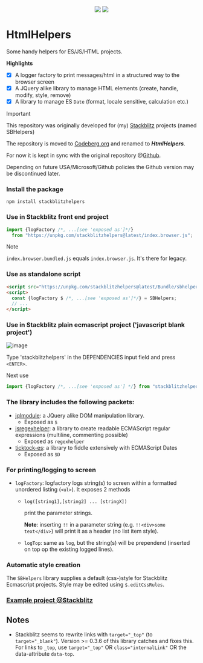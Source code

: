 <!-- bundlephobia sometimes breaks! -->
<div align="center">
  <a href="https://bundlephobia.com/package/stackblitzhelpers@latest" rel="nofollow"
    ><img src="https://badgen.net/bundlephobia/min/stackblitzhelpers"></a>
  <a target="_blank" href="https://www.npmjs.com/package/stackblitzhelpers"
    ><img src="https://img.shields.io/npm/v/stackblitzhelpers.svg?labelColor=cb3837&logo=npm&color=dcfdd9"></a>
</div>

# HtmlHelpers
Some handy helpers for ES/JS/HTML projects.

**Highlights**

- [x] A logger factory to print messages/html in a structured way to the browser screen
- [x] A JQuery alike library to manage HTML elements (create, handle, modify, style, remove)
- [x] A library to manage ES `Date` (format, locale sensitive, calculation etc.)

> [!IMPORTANT]
> This repository was originally developed for (my) [Stackblitz](https://stackblitz.com/@KooiInc) projects (named SBHelpers)
> 
> The repository is moved to [Codeberg.org](https://codeberg.org/KooiInc/HtmlHelpers) and renamed to ***HtmlHelpers***.
>
> For now it is kept in sync with the original repository @[Github](https://github.com/KooiInc/SBHelpers).
>
> Depending on future USA/Microsoft/Github policies the Github version may be discontinued later.
 

### Install the package
`npm install stackblitzhelpers`

### Use in Stackblitz front end project
```javascript
import {logFactory /*, ...[see 'exposed as']*/} 
  from "https://unpkg.com/stackblitzhelpers@latest/index.browser.js";
```
> [!NOTE]
> `index.browser.bundled.js` equals `index.browser.js`. It's there for legacy.

### Use as standalone script
```html
<script src="https://unpkg.com/stackblitzhelpers@latest/Bundle/sbhelpers.script.min.js"></script>
<script>
  const {logFactory $ /*, ...[see 'exposed as']*/} = SBHelpers;
  // ... 
</script>
```

### Use in Stackblitz plain ecmascript project ('javascript blank project')
![image](https://github.com/KooiInc/SBHelpers/assets/836043/f1e33a6a-48d4-4d58-acb3-7150cd77806e)

Type 'stackblitzhelpers' in the DEPENDENCIES input field and press `<ENTER>`.

Next use 
```javascript
import {logFactory /*, ...[see 'exposed as'] */} from "stackblitzhelpers"
```
### The library includes the following packets:

- [jqlmodule](https://www.npmjs.com/package/jqlmodule): a JQuery alike DOM manipulation library. 
  - Exposed as `$`
- [jsregexhelper](https://www.npmjs.com/package/jsregexphelper): a library to create readable ECMAScript regular expressions (multiline, commenting possible)
  - Exposed as `regexhelper`
- [ticktock-es](https://www.npmjs.com/package/ticktock-es): a library to fiddle extensively with ECMAScript Dates
  - Exposed as `$D`

### For printing/logging to screen
- `logFactory`: logfactory logs string(s) to screen within a formatted unordered listing (`<ul>`). It exposes 2 methods
  - `log([string1],[string2] ... [stringX])`
    
    print the parameter strings.
    
    <b>Note</b>: inserting `!!` in a parameter string (e.g. `!!<div>some text</div>`) will print it as a header (no list item style).
  - `logTop`: same as `log`, but the string(s) will be prependend (inserted on top op the existing logged lines).

### Automatic style creation
The `SBHelpers` library supplies a default (css-)style for Stackblitz Ecmascript projects. 
Style may be edited using `$.editCssRules`.

### [Example project @Stackblitz](https://stackblitz.com/edit/js-eukuys?file=index.js)

## Notes
- Stackblitz seems to rewrite links with `target="_top"` (to `target="_blank"`). 
  Version >= 0.3.6 of this library catches and fixes this. For links to `_top`, 
  use `target="_top"` OR `class="internalLink"` OR the data-attribute `data-top`.
